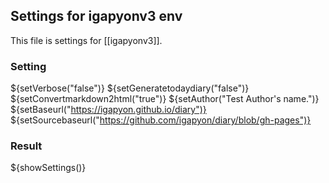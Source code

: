 ## Settings for igapyonv3 env

This file is settings for [[igapyonv3]].

### Setting

${setVerbose("false")}
${setGeneratetodaydiary("false")}
${setConvertmarkdown2html("true")}
${setAuthor("Test Author's name.")}
${setBaseurl("https://igapyon.github.io/diary")}
${setSourcebaseurl("https://github.com/igapyon/diary/blob/gh-pages")}

### Result

${showSettings()}
